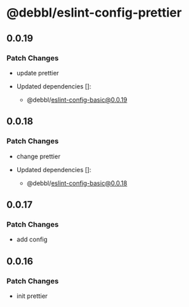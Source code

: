 # @debbl/eslint-config-prettier

## 0.0.19

### Patch Changes

- update prettier

- Updated dependencies []:
  - @debbl/eslint-config-basic@0.0.19

## 0.0.18

### Patch Changes

- change prettier

- Updated dependencies []:
  - @debbl/eslint-config-basic@0.0.18

## 0.0.17

### Patch Changes

- add config

## 0.0.16

### Patch Changes

- init prettier
